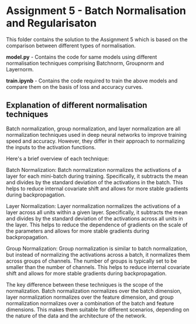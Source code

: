 # Assignment 5 - Batch Normalisation and Regularisaton

This folder contains the solution to the Assignment 5 which is based on the comparison between different types of normalisation.

**model.py** - Contains the code for same models using different normalisation techniques comprising Batchnorm, Groupnorm and Layernorm.

**train.ipynb** - Contains the code required to train the above models and compare them on the basis of loss and accuracy curves.

## Explanation of different normalisation techniques

Batch normalization, group normalization, and layer normalization are all normalization techniques used in deep neural networks to improve training speed and accuracy. However, they differ in their approach to normalizing the inputs to the activation functions.

Here's a brief overview of each technique:

Batch Normalization: Batch normalization normalizes the activations of a layer for each mini-batch during training. Specifically, it subtracts the mean and divides by the standard deviation of the activations in the batch. This helps to reduce internal covariate shift and allows for more stable gradients during backpropagation.

Layer Normalization: Layer normalization normalizes the activations of a layer across all units within a given layer. Specifically, it subtracts the mean and divides by the standard deviation of the activations across all units in the layer. This helps to reduce the dependence of gradients on the scale of the parameters and allows for more stable gradients during backpropagation.

Group Normalization: Group normalization is similar to batch normalization, but instead of normalizing the activations across a batch, it normalizes them across groups of channels. The number of groups is typically set to be smaller than the number of channels. This helps to reduce internal covariate shift and allows for more stable gradients during backpropagation.

The key difference between these techniques is the scope of the normalization. Batch normalization normalizes over the batch dimension, layer normalization normalizes over the feature dimension, and group normalization normalizes over a combination of the batch and feature dimensions. This makes them suitable for different scenarios, depending on the nature of the data and the architecture of the network.
